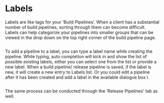 # Labels

Labels are like tags for your ‘Build Pipelines’. When a client has a substantial number of build pipelines, sorting through them can become difficult. Labels can help categorize your pipelines into smaller groups that can be viewed in the drop down on the top right corner of the build pipeline page.

<figure><img src="https://www.docs.releaseowl.com/assets/img/labels-1.jpg" alt=""><figcaption></figcaption></figure>

To add a pipeline to a label, you can type a label name while creating the pipeline. While typing, auto completion will kick in and show the list of possible existing labels, either you can select one from the list or provide a new label. When a build pipeline/ release pipeline is saved, if the label is new, it will create a new entry to Labels list. Or you could edit a pipeline after it has been created and add a label in the available dialogue box.\


<figure><img src="https://www.docs.releaseowl.com/assets/img/labels-2.jpg" alt=""><figcaption></figcaption></figure>

The same process can be conducted through the ‘Release Pipelines’ tab as well.
